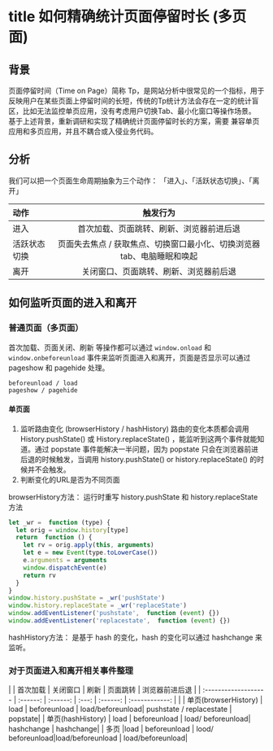 <!--
 * @Author: xiaoguang_10@qq.com
 * @LastEditors: xiaoguang_10@qq.com
 * @Date: 2021-04-08 11:44:12
 * @LastEditTime: 2021-04-08 20:16:37
-->
# title 如何精确统计页面停留时长 (多页面)

## 背景

页面停留时间（Time on Page）简称 Tp，是网站分析中很常见的一个指标，用于反映用户在某些页面上停留时间的长短，传统的Tp统计方法会存在一定的统计盲区，比如无法监控单页应用，没有考虑用户切换Tab、最小化窗口等操作场景。 基于上述背景，重新调研和实现了精确统计页面停留时长的方案，需要 兼容单页应用和多页应用，并且不耦合或入侵业务代码。

## 分析

我们可以把一个页面生命周期抽象为三个动作： 「进入」、「活跃状态切换」、「离开」

| 动作         |                                触发行为                                |
| :----------- | :--------------------------------------------------------------------: |
| 进入         |                首次加载、页面跳转、刷新、浏览器前进后退                |
| 活跃状态切换 | 页面失去焦点 / 获取焦点、切换窗口最小化、切换浏览器tab、电脑睡眠和唤起 |
| 离开         |                 关闭窗口、页面跳转、刷新、浏览器前后退                 |


## 如何监听页面的进入和离开

### 普通页面（多页面）
首次加载、页面关闭、刷新 等操作都可以通过 `window.onload` 和 `window.onbeforeunload` 事件来监听页面进入和离开，页面是否显示可以通过 pageshow 和 pagehide 处理。

```code 
beforeunload / load
pageshow / pagehide
```

#### 单页面
1. 监听路由变化 (browserHistory / hashHistory)
路由的变化本质都会调用 History.pushState() 或 History.replaceState() ，能监听到这两个事件就能知道。通过 popstate 事件能解决一半问题，因为 popstate 只会在浏览器前进后退的时候触发，当调用 history.pushState() or history.replaceState() 的时候并不会触发。
2. 判断变化的URL是否为不同页面 

browserHistory方法： 运行时重写 history.pushState 和 history.replaceState 方法

```js
let _wr =  function (type) {  
  let orig = window.history[type]
  return  function () {
    let rv = orig.apply(this, arguments)
    let e = new Event(type.toLowerCase())
    e.arguments = arguments
    window.dispatchEvent(e)
    return rv
  }
}
window.history.pushState = _wr('pushState')  
window.history.replaceState = _wr('replaceState')
window.addEventListener('pushstate',  function (event) {})  
window.addEventListener('replacestate',  function (event) {})
```

hashHistory方法： 是基于 hash 的变化，hash 的变化可以通过 hashchange 来监听。


### 对于页面进入和离开相关事件整理

|                      | 首次加载 | 关闭窗口 | 刷新  | 页面跳转 | 浏览器前进后退 |
| :------------------- | :------: | :------: | :---: | :------: | :------------: |  |
| 单页(browserHistory) | load | beforeunload | load/beforeunload| pushstate / replacestate | popstate|
| 单页(hashHistory)    | load | beforeunload | load/ beforeunload| hashchange | hashchange|
| 多页                 |load | beforeunload | lood/ beforeunload|load/beforeunload | load/beforeunload|

